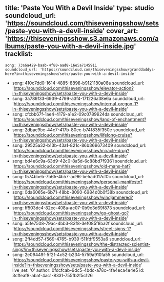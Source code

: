 title: 'Paste You With a Devil Inside'
type: studio
soundcloud_url: 'https://soundcloud.com/thiseveningsshow/sets/paste-you-with-a-devil-inside'
cover_art: 'https://thiseveningsshow.s3.amazonaws.com/albums/paste-you-with-a-devil-inside.jpg'
tracklist:
  -
    song: 73a6a429-baab-4f80-aad8-16e5a7145911
    soundcloud_url: 'https://soundcloud.com/thiseveningsshow/granddaddys-here?in=thiseveningsshow/sets/paste-you-with-a-devil-inside'
  -
    song: 410c7dd0-1614-4885-8898-b9121180a08a
    soundcloud_url: 'https://soundcloud.com/thiseveningsshow/elevator-action?in=thiseveningsshow/sets/paste-you-with-a-devil-inside'
  -
    song: 3a789f33-6939-4799-a3f4-171226a38e6a
    soundcloud_url: 'https://soundcloud.com/thiseveningsshow/internal-oregon-1?in=thiseveningsshow/sets/paste-you-with-a-devil-inside'
  -
    song: cfcbb67f-1ae4-4179-a1e2-09c0789924da
    soundcloud_url: 'https://soundcloud.com/thiseveningsshow/land-of-enchantment?in=thiseveningsshow/sets/paste-you-with-a-devil-inside'
  -
    song: 2dbae9bc-44c7-417b-80ec-b74f835f350e
    soundcloud_url: 'https://soundcloud.com/thiseveningsshow/lifelong-cruise?in=thiseveningsshow/sets/paste-you-with-a-devil-inside'
  -
    song: 29525a32-b13b-43a1-821c-86b369673409
    soundcloud_url: 'https://soundcloud.com/thiseveningsshow/miracle-drug?in=thiseveningsshow/sets/paste-you-with-a-devil-inside'
  -
    song: bd4e6c9a-63d9-42c0-8a5d-6c88bd7f9361
    soundcloud_url: 'https://soundcloud.com/thiseveningsshow/old-mans-hat?in=thiseveningsshow/sets/paste-you-with-a-devil-inside'
  -
    song: f574bbeb-7b65-4b57-ac96-be5ad017cf0c
    soundcloud_url: 'https://soundcloud.com/thiseveningsshow/personal-manifesto?in=thiseveningsshow/sets/paste-you-with-a-devil-inside'
  -
    song: 0da6065e-6b71-48bb-8090-6984d0b0f38b
    soundcloud_url: 'https://soundcloud.com/thiseveningsshow/windjammered?in=thiseveningsshow/sets/paste-you-with-a-devil-inside'
  -
    song: ff503dc4-82cc-408a-ac07-0b9c3d69f873
    soundcloud_url: 'https://soundcloud.com/thiseveningsshow/go-ghost-go?in=thiseveningsshow/sets/paste-you-with-a-devil-inside'
  -
    song: a5fe7508-79ac-4bb3-83f8-3ef085f8ba2f
    soundcloud_url: 'https://soundcloud.com/thiseveningsshow/street-signs-1?in=thiseveningsshow/sets/paste-you-with-a-devil-inside'
  -
    song: 2ff4dd57-f569-4765-b939-511fdf9553a6
    soundcloud_url: 'https://soundcloud.com/thiseveningsshow/the-distracted-scientist-sings?in=thiseveningsshow/sets/paste-you-with-a-devil-inside'
  -
    song: 2e09449f-5f2f-4c52-b234-5759a910fa55
    soundcloud_url: 'https://soundcloud.com/thiseveningsshow/paste-you-with-a-devil-inside?in=thiseveningsshow/sets/paste-you-with-a-devil-inside'
live_set: '0'
author: 0fdcfcab-9dc5-4bdc-a78c-4fa4eca4e4e5
id: 3cffeaf8-abaf-4ac1-8331-755fb2f5c126
